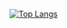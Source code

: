 [![Top Langs](https://github-readme-stats.vercel.app/api/top-langs/?username=justakazh&layout=pie)](https://github.com/justakazh/)
